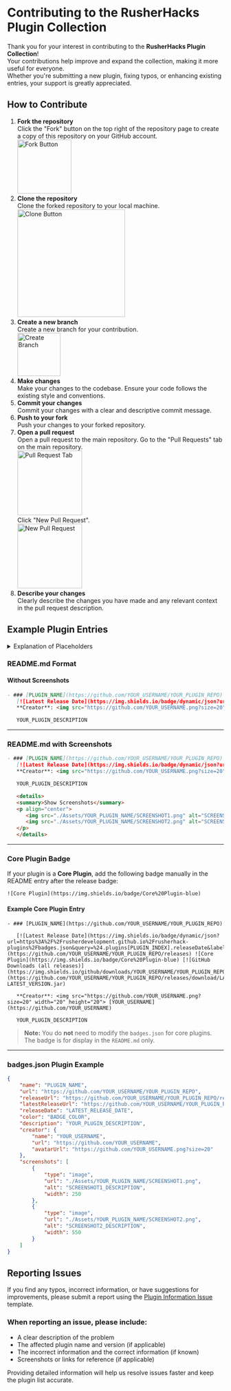 # Contributing to the RusherHacks Plugin Collection  

Thank you for your interest in contributing to the **RusherHacks Plugin Collection**!  
Your contributions help improve and expand the collection, making it more useful for everyone.  
Whether you're submitting a new plugin, fixing typos, or enhancing existing entries, your support is greatly appreciated.

## How to Contribute
1. **Fork the repository**  
   Click the "Fork" button on the top right of the repository page to create a copy of this repository on your GitHub account.  
   <img src="./Assets/Contributing/Fork.png" alt="Fork Button" width="125">
2. **Clone the repository**  
   Clone the forked repository to your local machine.  
   <img src="./Assets/Contributing/Clone.jpg" alt="Clone Button" width="250">
3. **Create a new branch**  
   Create a new branch for your contribution.  
   <img src="./Assets/Contributing/NewBranch.png" alt="Create Branch" width="100">
4. **Make changes**  
   Make your changes to the codebase. Ensure your code follows the existing style and conventions.
5. **Commit your changes**  
   Commit your changes with a clear and descriptive commit message.
6. **Push to your fork**  
   Push your changes to your forked repository.
7. **Open a pull request**  
   Open a pull request to the main repository. Go to the "Pull Requests" tab on the main repository. <br>
   <img src="./Assets/Contributing/PullRequestsTab.png" alt="Pull Request Tab" width="150"> <br>
   Click "New Pull Request". <br>
   <img src="./Assets/Contributing/NewPullRequest.png" alt="New Pull Request" width="150">
8. **Describe your changes**  
   Clearly describe the changes you have made and any relevant context in the pull request description.

## Example Plugin Entries

<details>
  <summary>Explanation of Placeholders</summary>
  
- **PLUGIN_NAME**: The name of your plugin  
- **YOUR_USERNAME**: Your GitHub username  
- **YOUR_PLUGIN_REPO**: The name of your plugin's GitHub repository  
- **PLUGIN_INDEX**: The index of your plugin in the `badges.json` file (0 for the first plugin, 1 for the second, etc.)  
- **BADGE_COLOR**:  
  - `"green"` if the plugin has a release  
  - `"red"` if the plugin has no release  
- **YOUR_PLUGIN_DESCRIPTION**: A brief description of your plugin  
- **LATEST_VERSION**: The version number of your latest release  
- **LATEST_RELEASE_DATE**: The date of your latest release in the format `YYYY-MM-DD`  
- **LATEST_RELEASE_URL**: The direct URL to the latest release `.jar` file  
- **SCREENSHOT1.png, SCREENSHOT2.png**: The filenames of your screenshot images  
- **SCREENSHOT1_DESCRIPTION, SCREENSHOT2_DESCRIPTION**: Brief descriptions of your screenshots  
- **CREATOR_NAME**: The display name of the plugin creator  
- **CREATOR_URL**: The GitHub profile URL of the creator  
- **CREATOR_AVATAR_URL**: The GitHub avatar URL of the creator (`https://github.com/YOUR_USERNAME.png?size=20`)
</details>


### **README.md Format**

#### **Without Screenshots**
```markdown
- ### [PLUGIN_NAME](https://github.com/YOUR_USERNAME/YOUR_PLUGIN_REPO) <br>
   [![Latest Release Date](https://img.shields.io/badge/dynamic/json?url=https%3A%2F%2Frusherdevelopment.github.io%2Frusherhack-plugins%2Fbadges.json&query=%24.plugins[PLUGIN_INDEX].releaseDate&label=Latest%20Release&color=BADGE_COLOR)](https://github.com/YOUR_USERNAME/YOUR_PLUGIN_REPO/releases) [![GitHub Downloads (all releases)](https://img.shields.io/github/downloads/YOUR_USERNAME/YOUR_PLUGIN_REPO/total)](https://github.com/YOUR_USERNAME/YOUR_PLUGIN_REPO/releases/download/LATEST_VERSION/YOUR_PLUGIN_NAME-LATEST_VERSION.jar) <br>
   **Creator**: <img src="https://github.com/YOUR_USERNAME.png?size=20" width="20" height="20"> [YOUR_USERNAME](https://github.com/YOUR_USERNAME)

   YOUR_PLUGIN_DESCRIPTION
```

---

### README.md with Screenshots
```markdown
- ### [PLUGIN_NAME](https://github.com/YOUR_USERNAME/YOUR_PLUGIN_REPO) <br>
   [![Latest Release Date](https://img.shields.io/badge/dynamic/json?url=https%3A%2F%2Frusherdevelopment.github.io%2Frusherhack-plugins%2Fbadges.json&query=%24.plugins[PLUGIN_INDEX].releaseDate&label=Latest%20Release&color=BADGE_COLOR)](https://github.com/YOUR_USERNAME/YOUR_PLUGIN_REPO/releases) [![GitHub Downloads (all releases)](https://img.shields.io/github/downloads/YOUR_USERNAME/YOUR_PLUGIN_REPO/total)](https://github.com/YOUR_USERNAME/YOUR_PLUGIN_REPO/releases/download/LATEST_VERSION/YOUR_PLUGIN_NAME-LATEST_VERSION.jar) <br>
   **Creator**: <img src="https://github.com/YOUR_USERNAME.png?size=20" width="20" height="20"> [YOUR_USERNAME](https://github.com/YOUR_USERNAME)

   YOUR_PLUGIN_DESCRIPTION

   <details>
   <summary>Show Screenshots</summary>
   <p align="center">
      <img src="./Assets/YOUR_PLUGIN_NAME/SCREENSHOT1.png" alt="SCREENSHOT1_DESCRIPTION" border="0" width="250">
      <img src="./Assets/YOUR_PLUGIN_NAME/SCREENSHOT2.png" alt="SCREENSHOT2_DESCRIPTION" border="0" width="550">
   </p>
   </details>
```
---

### Core Plugin Badge

If your plugin is a **Core Plugin**, add the following badge manually in the README entry after the release badge:

`![Core Plugin](https://img.shields.io/badge/Core%20Plugin-blue)`

#### Example Core Plugin Entry

```
- ### [PLUGIN_NAME](https://github.com/YOUR_USERNAME/YOUR_PLUGIN_REPO)

   [![Latest Release Date](https://img.shields.io/badge/dynamic/json?url=https%3A%2F%2Frusherdevelopment.github.io%2Frusherhack-plugins%2Fbadges.json&query=%24.plugins[PLUGIN_INDEX].releaseDate&label=Latest%20Release&color=BADGE_COLOR)](https://github.com/YOUR_USERNAME/YOUR_PLUGIN_REPO/releases) ![Core Plugin](https://img.shields.io/badge/Core%20Plugin-blue) [![GitHub Downloads (all releases)](https://img.shields.io/github/downloads/YOUR_USERNAME/YOUR_PLUGIN_REPO/total)](https://github.com/YOUR_USERNAME/YOUR_PLUGIN_REPO/releases/download/LATEST_VERSION/YOUR_PLUGIN_NAME-LATEST_VERSION.jar)

   **Creator**: <img src="https://github.com/YOUR_USERNAME.png?size=20" width="20" height="20"> [YOUR_USERNAME](https://github.com/YOUR_USERNAME)

   YOUR_PLUGIN_DESCRIPTION
```

> **Note:** You do **not** need to modify the `badges.json` for core plugins. The badge is for display in the `README.md` only.

---

### badges.json Plugin Example
```json
{
    "name": "PLUGIN_NAME",
    "url": "https://github.com/YOUR_USERNAME/YOUR_PLUGIN_REPO",
    "releaseUrl": "https://github.com/YOUR_USERNAME/YOUR_PLUGIN_REPO/releases",
    "latestReleaseUrl": "https://github.com/YOUR_USERNAME/YOUR_PLUGIN_REPO/releases/download/LATEST_VERSION/YOUR_PLUGIN_NAME-LATEST_VERSION.jar",
    "releaseDate": "LATEST_RELEASE_DATE",
    "color": "BADGE_COLOR",
    "description": "YOUR_PLUGIN_DESCRIPTION",
    "creator": {
        "name": "YOUR_USERNAME",
        "url": "https://github.com/YOUR_USERNAME",
        "avatarUrl": "https://github.com/YOUR_USERNAME.png?size=20"
    },
    "screenshots": [
        {
            "type": "image",
            "url": "./Assets/YOUR_PLUGIN_NAME/SCREENSHOT1.png",
            "alt": "SCREENSHOT1_DESCRIPTION",
            "width": 250
        },
        {
            "type": "image",
            "url": "./Assets/YOUR_PLUGIN_NAME/SCREENSHOT2.png",
            "alt": "SCREENSHOT2_DESCRIPTION",
            "width": 550
        }
    ]
}
```

## Reporting Issues

If you find any typos, incorrect information, or have suggestions for improvements, please submit a report using the [Plugin Information Issue](https://github.com/RusherDevelopment/rusherhack-plugins/issues/new?assignees=&labels=&template=plugin-information-issue.md&title=%5BISSUE%5D) template.  

### When reporting an issue, please include:
- A clear description of the problem
- The affected plugin name and version (if applicable)
- The incorrect information and the correct information (if known)
- Screenshots or links for reference (if applicable)  

Providing detailed information will help us resolve issues faster and keep the plugin list accurate.
